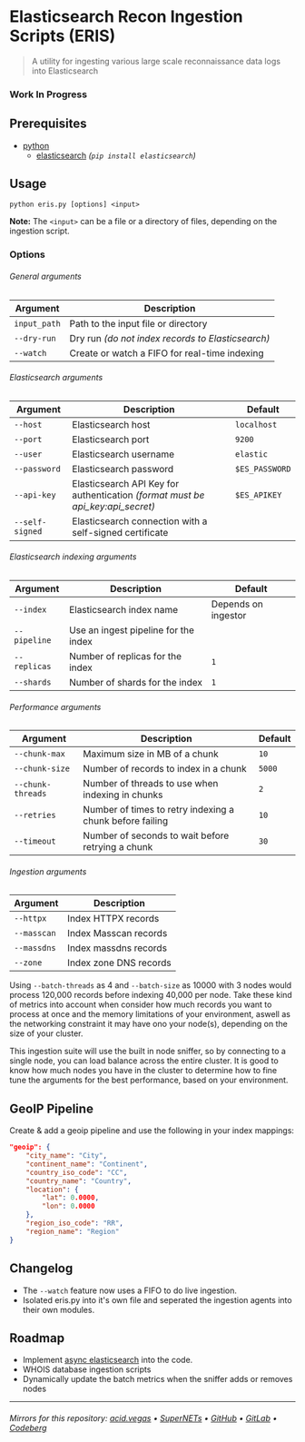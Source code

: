 # Elasticsearch Recon Ingestion Scripts (ERIS)
> A utility for ingesting various large scale reconnaissance data logs into Elasticsearch

### Work In Progress

## Prerequisites
- [python](https://www.python.org/)
    - [elasticsearch](https://pypi.org/project/elasticsearch/) *(`pip install elasticsearch`)*

## Usage
```shell
python eris.py [options] <input>
```
**Note:** The `<input>` can be a file or a directory of files, depending on the ingestion script.

### Options
###### General arguments
| Argument          | Description                                                    |
|-------------------|----------------------------------------------------------------|
| `input_path`      | Path to the input file or directory                            |
| `--dry-run`       | Dry run *(do not index records to Elasticsearch)*              |
| `--watch`         | Create or watch a FIFO for real-time indexing                  |

###### Elasticsearch arguments
| Argument          | Description                                                                    | Default        |
|-------------------|--------------------------------------------------------------------------------|----------------|
| `--host`          | Elasticsearch host                                                             | `localhost`    |
| `--port`          | Elasticsearch port                                                             | `9200`         |
| `--user`          | Elasticsearch username                                                         | `elastic`      |
| `--password`      | Elasticsearch password                                                         | `$ES_PASSWORD` |
| `--api-key`       | Elasticsearch API Key for authentication *(format must be api_key:api_secret)* | `$ES_APIKEY`   |
| `--self-signed`   | Elasticsearch connection with a self-signed certificate                        |                |

###### Elasticsearch indexing arguments
| Argument          | Description                          | Default             |
|-------------------|--------------------------------------|---------------------|
| `--index`         | Elasticsearch index name             | Depends on ingestor |
| `--pipeline`      | Use an ingest pipeline for the index |                     |
| `--replicas`      | Number of replicas for the index     | `1`                 |
| `--shards`        | Number of shards for the index       | `1`                 |

###### Performance arguments
| Argument          | Description                                              | Default |
|-------------------|----------------------------------------------------------|---------|
| `--chunk-max`     | Maximum size in MB of a chunk                            | `10`    |
| `--chunk-size`    | Number of records to index in a chunk                    | `5000`  |
| `--chunk-threads` | Number of threads to use when indexing in chunks         | `2`     |
| `--retries`       | Number of times to retry indexing a chunk before failing | `10`    |
| `--timeout`       | Number of seconds to wait before retrying a chunk        | `30`    |

###### Ingestion arguments
| Argument          | Description            |
|-------------------|------------------------|
| `--httpx`         | Index HTTPX records    |
| `--masscan`       | Index Masscan records  |
| `--massdns`       | Index massdns records  |
| `--zone`          | Index zone DNS records |

Using `--batch-threads` as 4 and `--batch-size` as 10000 with 3 nodes would process 120,000 records before indexing 40,000 per node. Take these kind of metrics into account when consider how much records you want to process at once and the memory limitations of your environment, aswell as the networking constraint it may have ono your node(s), depending on the size of your cluster.

This ingestion suite will use the built in node sniffer, so by connecting to a single node, you can load balance across the entire cluster.
It is good to know how much nodes you have in the cluster to determine how to fine tune the arguments for the best performance, based on your environment.

## GeoIP Pipeline
Create & add a geoip pipeline and use the following in your index mappings:

```json
"geoip": {
    "city_name": "City",
    "continent_name": "Continent",
    "country_iso_code": "CC",
    "country_name": "Country",
    "location": {
        "lat": 0.0000,
        "lon": 0.0000
    },
    "region_iso_code": "RR",
    "region_name": "Region"
}
```

## Changelog
- The `--watch` feature now uses a FIFO to do live ingestion.
- Isolated eris.py into it's own file and seperated the ingestion agents into their own modules.

## Roadmap
- Implement [async elasticsearch](https://elasticsearch-py.readthedocs.io/en/v8.12.1/async.html) into the code.
- WHOIS database ingestion scripts
- Dynamically update the batch metrics when the sniffer adds or removes nodes

___

###### Mirrors for this repository: [acid.vegas](https://git.acid.vegas/eris) • [SuperNETs](https://git.supernets.org/acidvegas/eris) • [GitHub](https://github.com/acidvegas/eris) • [GitLab](https://gitlab.com/acidvegas/eris) • [Codeberg](https://codeberg.org/acidvegas/eris)